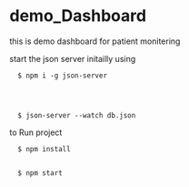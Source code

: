 # demo_Dashboard
this is demo dashboard for patient monitering



start the json server initailly using  
   
   
   
      $ npm i -g json-server
   
   


      $ json-server --watch db.json
   
   

to Run project

      $ npm install
   
   
      $ npm start
